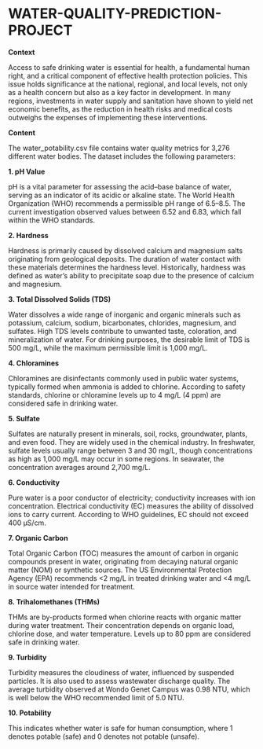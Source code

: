 # WATER-QUALITY-PREDICTION-PROJECT

**Context**

Access to safe drinking water is essential for health, a fundamental human right, and a critical component of effective health protection policies. This issue holds significance at the national, regional, and local levels, not only as a health concern but also as a key factor in development. In many regions, investments in water supply and sanitation have shown to yield net economic benefits, as the reduction in health risks and medical costs outweighs the expenses of implementing these interventions.


**Content**

The water_potability.csv file contains water quality metrics for 3,276 different water bodies. The dataset includes the following parameters:

**1. pH Value**

pH is a vital parameter for assessing the acid–base balance of water, serving as an indicator of its acidic or alkaline state. The World Health Organization (WHO) recommends a permissible pH range of 6.5–8.5. The current investigation observed values between 6.52 and 6.83, which fall within the WHO standards.

**2. Hardness**

Hardness is primarily caused by dissolved calcium and magnesium salts originating from geological deposits. The duration of water contact with these materials determines the hardness level. Historically, hardness was defined as water’s ability to precipitate soap due to the presence of calcium and magnesium.

**3. Total Dissolved Solids (TDS)**

Water dissolves a wide range of inorganic and organic minerals such as potassium, calcium, sodium, bicarbonates, chlorides, magnesium, and sulfates. High TDS levels contribute to unwanted taste, coloration, and mineralization of water. For drinking purposes, the desirable limit of TDS is 500 mg/L, while the maximum permissible limit is 1,000 mg/L.

**4. Chloramines**

Chloramines are disinfectants commonly used in public water systems, typically formed when ammonia is added to chlorine. According to safety standards, chlorine or chloramine levels up to 4 mg/L (4 ppm) are considered safe in drinking water.

**5. Sulfate**

Sulfates are naturally present in minerals, soil, rocks, groundwater, plants, and even food. They are widely used in the chemical industry. In freshwater, sulfate levels usually range between 3 and 30 mg/L, though concentrations as high as 1,000 mg/L may occur in some regions. In seawater, the concentration averages around 2,700 mg/L.

**6. Conductivity**

Pure water is a poor conductor of electricity; conductivity increases with ion concentration. Electrical conductivity (EC) measures the ability of dissolved ions to carry current. According to WHO guidelines, EC should not exceed 400 μS/cm.

**7. Organic Carbon**

Total Organic Carbon (TOC) measures the amount of carbon in organic compounds present in water, originating from decaying natural organic matter (NOM) or synthetic sources. The US Environmental Protection Agency (EPA) recommends <2 mg/L in treated drinking water and <4 mg/L in source water intended for treatment.

**8. Trihalomethanes (THMs)**

THMs are by-products formed when chlorine reacts with organic matter during water treatment. Their concentration depends on organic load, chlorine dose, and water temperature. Levels up to 80 ppm are considered safe in drinking water.

**9. Turbidity**

Turbidity measures the cloudiness of water, influenced by suspended particles. It is also used to assess wastewater discharge quality. The average turbidity observed at Wondo Genet Campus was 0.98 NTU, which is well below the WHO recommended limit of 5.0 NTU.

**10. Potability**

This indicates whether water is safe for human consumption, where 1 denotes potable (safe) and 0 denotes not potable (unsafe).

